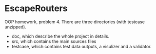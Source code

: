# EscapeRouters
OOP homework, problem 4. There are three directories (with testcase unzipped).
+   doc, which describe the whole project in details.
+   src, which contains the main sources files
+   testcase, which contains test data outputs, a visulizer and a validator.
